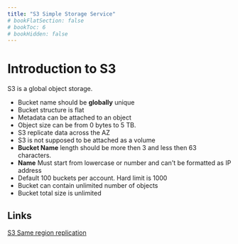 ```yaml
---
title: "S3 Simple Storage Service"
# bookFlatSection: false
# bookToc: 6
# bookHidden: false
---
```


# Introduction to S3

S3 is a global object storage. 

* Bucket name should be __globally__ unique
* Bucket structure is flat
* Metadata can be attached to an object
* Object size can be from 0 bytes to 5 TB.
* S3 replicate data across the AZ
* S3 is not supposed to be attached as a volume
* **Bucket Name** length should be more then 3 and less then 63 characters.
* **Name** Must start from lowercase or number and can't be formatted as IP address
* Default 100 buckets per account. Hard limit is 1000
* Bucket can contain unlimited number of objects
* Bucket total size is unlimited

## Links
[S3 Same region replication](https://aws.amazon.com/ru/about-aws/whats-new/2019/09/amazon-s3-introduces-same-region-replication/)


